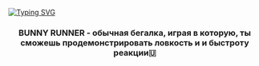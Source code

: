 <a href="https://git.io/typing-svg"><img src="https://readme-typing-svg.herokuapp.com?font=Unbounded&pause=1000&color=95694D&background=FFF7E5&center=%D0%9B%D0%9E%D0%96%D0%AC&vCenter=%D0%9B%D0%9E%D0%96%D0%AC&multiline=true&repeat=%D0%B8%D1%81%D1%82%D0%B8%D0%BD%D0%BD%D1%8B%D0%B9&width=435&lines=BUNNY+RUNNER" alt="Typing SVG" /></a>
<h3 align="center">BUNNY RUNNER - обычная бегалка, играя в  которую, ты сможешь продемонстрировать ловкость и и быстроту реакции🇺</h3>
